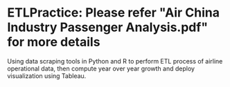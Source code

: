 # ETLPractice: Please refer "Air China Industry Passenger Analysis.pdf" for more details
 Using data scraping tools in Python and R to perform ETL process of airline operational data, then compute year over year growth and deploy visualization using Tableau. 
